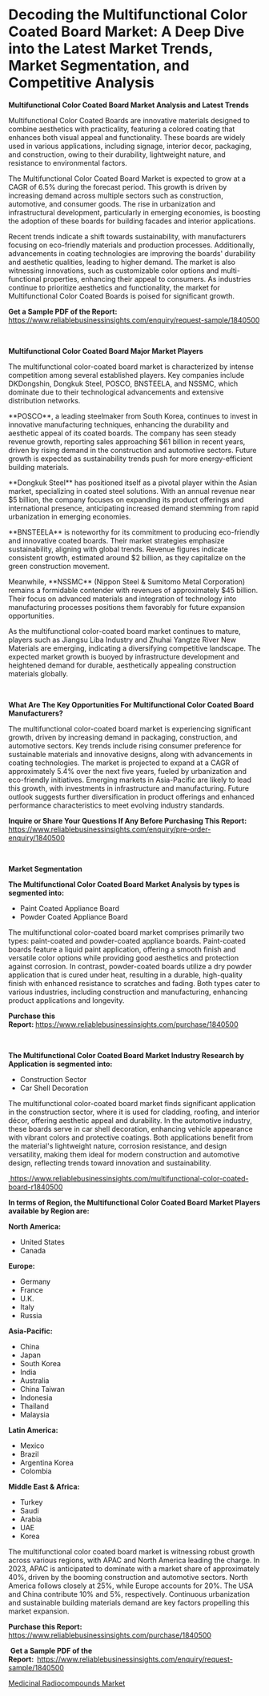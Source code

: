 <p><h1>Decoding the Multifunctional Color Coated Board Market: A Deep Dive into the Latest Market Trends, Market Segmentation, and Competitive Analysis</h1></p><p><strong>Multifunctional Color Coated Board Market Analysis and Latest Trends</strong></p>
<p><p>Multifunctional Color Coated Boards are innovative materials designed to combine aesthetics with practicality, featuring a colored coating that enhances both visual appeal and functionality. These boards are widely used in various applications, including signage, interior decor, packaging, and construction, owing to their durability, lightweight nature, and resistance to environmental factors.</p><p>The Multifunctional Color Coated Board Market is expected to grow at a CAGR of 6.5% during the forecast period. This growth is driven by increasing demand across multiple sectors such as construction, automotive, and consumer goods. The rise in urbanization and infrastructural development, particularly in emerging economies, is boosting the adoption of these boards for building facades and interior applications.</p><p>Recent trends indicate a shift towards sustainability, with manufacturers focusing on eco-friendly materials and production processes. Additionally, advancements in coating technologies are improving the boards' durability and aesthetic qualities, leading to higher demand. The market is also witnessing innovations, such as customizable color options and multi-functional properties, enhancing their appeal to consumers. As industries continue to prioritize aesthetics and functionality, the market for Multifunctional Color Coated Boards is poised for significant growth.</p></p>
<p><strong>Get a Sample PDF of the Report:&nbsp;</strong> <a href="https://www.reliablebusinessinsights.com/enquiry/request-sample/1840500?utm_campaign=1117&utm_medium=2&utm_source=Github&utm_content=ia&utm_term=03022025&utm_id=multifunctional-color-coated-board">https://www.reliablebusinessinsights.com/enquiry/request-sample/1840500</a></p>
<p>&nbsp;</p>
<p><strong>Multifunctional Color Coated Board Major Market Players</strong></p>
<p><p>The multifunctional color-coated board market is characterized by intense competition among several established players. Key companies include DKDongshin, Dongkuk Steel, POSCO, BNSTEELA, and NSSMC, which dominate due to their technological advancements and extensive distribution networks.</p><p>**POSCO**, a leading steelmaker from South Korea, continues to invest in innovative manufacturing techniques, enhancing the durability and aesthetic appeal of its coated boards. The company has seen steady revenue growth, reporting sales approaching $61 billion in recent years, driven by rising demand in the construction and automotive sectors. Future growth is expected as sustainability trends push for more energy-efficient building materials.</p><p>**Dongkuk Steel** has positioned itself as a pivotal player within the Asian market, specializing in coated steel solutions. With an annual revenue near $5 billion, the company focuses on expanding its product offerings and international presence, anticipating increased demand stemming from rapid urbanization in emerging economies.</p><p>**BNSTEELA** is noteworthy for its commitment to producing eco-friendly and innovative coated boards. Their market strategies emphasize sustainability, aligning with global trends. Revenue figures indicate consistent growth, estimated around $2 billion, as they capitalize on the green construction movement.</p><p>Meanwhile, **NSSMC** (Nippon Steel & Sumitomo Metal Corporation) remains a formidable contender with revenues of approximately $45 billion. Their focus on advanced materials and integration of technology into manufacturing processes positions them favorably for future expansion opportunities.</p><p>As the multifunctional color-coated board market continues to mature, players such as Jiangsu Liba Industry and Zhuhai Yangtze River New Materials are emerging, indicating a diversifying competitive landscape. The expected market growth is buoyed by infrastructure development and heightened demand for durable, aesthetically appealing construction materials globally.</p></p>
<p>&nbsp;</p>
<p><strong>What Are The Key Opportunities For Multifunctional Color Coated Board Manufacturers?</strong></p>
<p><p>The multifunctional color-coated board market is experiencing significant growth, driven by increasing demand in packaging, construction, and automotive sectors. Key trends include rising consumer preference for sustainable materials and innovative designs, along with advancements in coating technologies. The market is projected to expand at a CAGR of approximately 5.4% over the next five years, fueled by urbanization and eco-friendly initiatives. Emerging markets in Asia-Pacific are likely to lead this growth, with investments in infrastructure and manufacturing. Future outlook suggests further diversification in product offerings and enhanced performance characteristics to meet evolving industry standards.</p></p>
<p><strong>Inquire or Share Your Questions If Any Before Purchasing This Report:</strong> <a href="https://www.reliablebusinessinsights.com/enquiry/pre-order-enquiry/1840500?utm_campaign=1117&utm_medium=2&utm_source=Github&utm_content=ia&utm_term=03022025&utm_id=multifunctional-color-coated-board">https://www.reliablebusinessinsights.com/enquiry/pre-order-enquiry/1840500</a></p>
<p>&nbsp;</p>
<p><strong>Market Segmentation</strong></p>
<p><strong>The Multifunctional Color Coated Board Market Analysis by types is segmented into:</strong></p>
<p><ul><li>Paint Coated Appliance Board</li><li>Powder Coated Appliance Board</li></ul></p>
<p><p>The multifunctional color-coated board market comprises primarily two types: paint-coated and powder-coated appliance boards. Paint-coated boards feature a liquid paint application, offering a smooth finish and versatile color options while providing good aesthetics and protection against corrosion. In contrast, powder-coated boards utilize a dry powder application that is cured under heat, resulting in a durable, high-quality finish with enhanced resistance to scratches and fading. Both types cater to various industries, including construction and manufacturing, enhancing product applications and longevity.</p></p>
<p><strong>Purchase this Report:&nbsp;</strong><a href="https://www.reliablebusinessinsights.com/purchase/1840500?utm_campaign=1117&utm_medium=2&utm_source=Github&utm_content=ia&utm_term=03022025&utm_id=multifunctional-color-coated-board">https://www.reliablebusinessinsights.com/purchase/1840500</a></p>
<p>&nbsp;</p>
<p><strong>The Multifunctional Color Coated Board Market Industry Research by Application is segmented into:</strong></p>
<p><ul><li>Construction Sector</li><li>Car Shell Decoration</li></ul></p>
<p><p>The multifunctional color-coated board market finds significant application in the construction sector, where it is used for cladding, roofing, and interior décor, offering aesthetic appeal and durability. In the automotive industry, these boards serve in car shell decoration, enhancing vehicle appearance with vibrant colors and protective coatings. Both applications benefit from the material's lightweight nature, corrosion resistance, and design versatility, making them ideal for modern construction and automotive design, reflecting trends toward innovation and sustainability.</p></p>
<p><a href="https://www.reliablebusinessinsights.com/multifunctional-color-coated-board-r1840500?utm_campaign=1117&utm_medium=2&utm_source=Github&utm_content=ia&utm_term=03022025&utm_id=multifunctional-color-coated-board">&nbsp;https://www.reliablebusinessinsights.com/multifunctional-color-coated-board-r1840500</a></p>
<p><strong>In terms of Region, the Multifunctional Color Coated Board Market Players available by Region are:</strong></p>
<p>
    <p> <strong> North America: </strong>
        <ul>
            <li>United States</li>
            <li>Canada</li>
        </ul>
        </p> 
    <p> <strong> Europe: </strong>
        <ul>
            <li>Germany</li>
            <li>France</li>
            <li>U.K.</li>
            <li>Italy</li>
            <li>Russia</li>
        </ul>
        </p> 
    <p> <strong> Asia-Pacific: </strong>
        <ul>
            <li>China</li>
            <li>Japan</li>
            <li>South Korea</li>
            <li>India</li>
            <li>Australia</li>
            <li>China Taiwan</li>
            <li>Indonesia</li>
            <li>Thailand</li>
            <li>Malaysia</li>
        </ul>
        </p> 
    <p> <strong> Latin America: </strong>
        <ul>
            <li>Mexico</li>
            <li>Brazil</li>
            <li>Argentina Korea</li>
            <li>Colombia</li>
        </ul>
        </p> 
    <p> <strong> Middle East & Africa: </strong>
        <ul>
            <li>Turkey</li>
            <li>Saudi</li>
            <li>Arabia</li>
            <li>UAE</li>
            <li>Korea</li>
        </ul>
    </p>
    </p>
<p><p>The multifunctional color coated board market is witnessing robust growth across various regions, with APAC and North America leading the charge. In 2023, APAC is anticipated to dominate with a market share of approximately 40%, driven by the booming construction and automotive sectors. North America follows closely at 25%, while Europe accounts for 20%. The USA and China contribute 10% and 5%, respectively. Continuous urbanization and sustainable building materials demand are key factors propelling this market expansion.</p></p>
<p><strong>Purchase this Report: </strong><a href="https://www.reliablebusinessinsights.com/purchase/1840500?utm_campaign=1117&utm_medium=2&utm_source=Github&utm_content=ia&utm_term=03022025&utm_id=multifunctional-color-coated-board">https://www.reliablebusinessinsights.com/purchase/1840500</a></p>
<p>&nbsp;<strong>Get a Sample PDF of the Report:&nbsp;&nbsp;</strong><a href="https://www.reliablebusinessinsights.com/enquiry/request-sample/1840500?utm_campaign=1117&utm_medium=2&utm_source=Github&utm_content=ia&utm_term=03022025&utm_id=multifunctional-color-coated-board">https://www.reliablebusinessinsights.com/enquiry/request-sample/1840500</a></p>
<p><strong></strong></p>
<p><p><a href="https://github.com/indrystar/Market-Research-Report-List-5/blob/main/medicinal-radiocompounds-market.md?utm_campaign=1117&utm_medium=2&utm_source=Github&utm_content=ia&utm_term=03022025&utm_id=multifunctional-color-coated-board">Medicinal Radiocompounds Market</a></p></p>